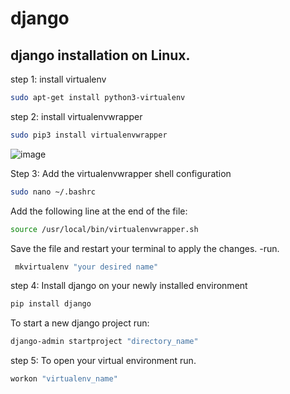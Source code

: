 # django

## django installation on Linux.
step 1: install virtualenv

~~~bash
sudo apt-get install python3-virtualenv
~~~

step 2: install virtualenvwrapper

~~~bash
sudo pip3 install virtualenvwrapper
~~~

![image](https://github.com/peternjathi/django/assets/108217436/062c4917-1923-43bf-b447-121c11da3f11)

Step 3: Add the virtualenvwrapper shell configuration

~~~bash
sudo nano ~/.bashrc
~~~

Add the following line at the end of the file: 

~~~bash
source /usr/local/bin/virtualenvwrapper.sh
~~~

Save the file and restart your terminal to apply the changes.
-run.
~~~bash
 mkvirtualenv "your desired name"
~~~
step 4: Install django on your newly installed environment
~~~bash
pip install django
~~~
To start a new django project run:
~~~bash
django-admin startproject "directory_name"
~~~
step 5: To open your virtual environment run.
~~~bash
workon "virtualenv_name"
~~~

